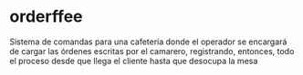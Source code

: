 # orderffee
Sistema de comandas para una cafetería donde el operador se encargará de cargar las órdenes escritas por el camarero, registrando, entonces, todo el proceso desde que llega el cliente hasta que desocupa la mesa


